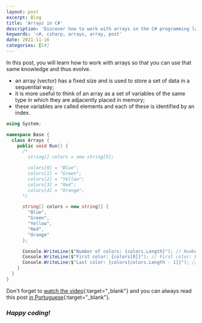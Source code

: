 ```yaml
---
layout: post
excerpt: Blog
title: 'Arrays in C#'
description: 'Discover how to work with arrays in the C# programming language. Get answers to your questions with the theory and examples presented.'
keywords: 'c#, csharp, arrays, array, post'
date: 2021-11-16
categories: [C#]
---
```


In this post, you will learn how to work with arrays so that you can use that same knowledge and thus evolve.

- an array (vector) has a fixed size and is used to store a set of data in a sequential way;
- it is more useful to think of an array as a set of variables of the same type in which they are adjacently placed in memory;
- these variables are called elements and each of these is identified by an index.

```csharp
using System;

namespace Base {
  class Arrays {
    public void Run() {
      /*
        string[] colors = new string[5];

        colors[0] = "Blue";
        colors[1] = "Green";
        colors[2] = "Yellow";
        colors[3] = "Red";
        colors[4] = "Orange";
      */

      string[] colors = new string[] {
        "Blue",
        "Green",
        "Yellow",
        "Red",
        "Orange"
      };

      Console.WriteLine($"Number of colors: {colors.Length}"); // Number of colors: 5
      Console.WriteLine($"First color: {colors[0]}"); // First color: Blue
      Console.WriteLine($"Last color: {colors[colors.Length - 1]}"); // Last color: Orange
    }
  }
}
```

Don't forget to [watch the video](https://youtu.be/Us3VJyBFbbY){:target="\_blank"} and you can always read this post [in Portuguese](https://caffeinealgorithm.com/blog/20211116/arrays-em-csharp/){:target="\_blank"}.

### _Happy coding!_
